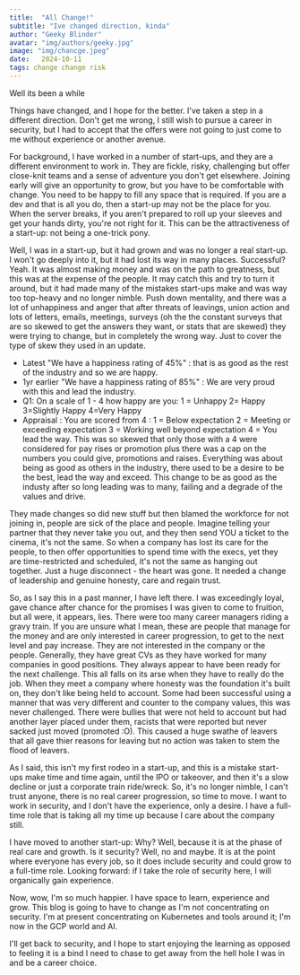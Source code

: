 ```yaml
---
title:  "All Change!"
subtitle: "Ive changed direction, kinda"
author: "Geeky Blinder"
avatar: "img/authors/geeky.jpg"
image: "img/chancge.jpeg"
date:   2024-10-11
tags: change change risk
---
```


Well its been a while

Things have changed, and I hope for the better. I've taken a step in a different direction. Don't get me wrong, I still wish to pursue a career in security, but I had to accept that the offers were not going to just come to me without experience or another avenue.

For background, I have worked in a number of start-ups, and they are a different environment to work in. They are fickle, risky, challenging but offer close-knit teams and a sense of adventure you don't get elsewhere.
Joining early will give an opportunity to grow, but you have to be comfortable with change. You need to be happy to fill any space that is required. If you are a dev and that is all you do, then a start-up may not be the place for you. When the server breaks, if you aren't prepared to roll up your sleeves and get your hands dirty, you're not right for it. This can be the attractiveness of a start-up: not being a one-trick pony.

Well, I was in a start-up, but it had grown and was no longer a real start-up. I won't go deeply into it, but it had lost its way in many places. Successful? Yeah. It was almost making money and was on the path to greatness, but this was at the expense of the people. It may catch this and try to turn it around, but it had made many of the mistakes start-ups make and was way too top-heavy and no longer nimble. Push down mentality, and there was a lot of unhappiness and anger that after threats of leavings, union action and lots of letters, emails, meetings, surveys (oh the the constant surveys that are so skewed to get the answers they want, or stats that are skewed) they were trying to change, but in completely the wrong way. Just to cover the type of skew they used in an update. 
  - Latest "We have a happiness rating of 45%" : that is as good as the rest of the industry and so we are happy.
  - 1yr earlier "We have a happiness rating of 85%" : We are very proud with this and lead the industry. 
  - Q1: On a scale of 1 - 4 how happy are you: 1 = Unhappy 2= Happy 3=Slightly Happy 4=Very Happy
  - Appraisal : You are scored from 4 : 1 = Below expectation 2 = Meeting or exceeding expectation 3 = Working well beyond expectation 4 = You lead the way. This was so skewed that only those with a 4 were considered for pay rises or promotion plus there was a cap on the numbers you could give, promotions and raises. 
    Everything was about being as good as others in the industry, there used to be a desire to be the best, lead the way and exceed. This change to be as good as the industy after so long leading was to many, failing and a degrade of the values and drive.

They made changes so did new stuff but then blamed the workforce for not joining in, people are sick of the place and people. Imagine telling your partner that they never take you out, and they then send YOU a ticket to the cinema, it's not the same. So when a company has lost its care for the people, to then offer opportunities to spend time with the execs, yet they are time-restricted and scheduled, it's not the same as hanging out together. Just a huge disconnect - the heart was gone. It needed a change of leadership and genuine honesty, care and regain trust.

So, as I say this in a past manner, I have left there. I was exceedingly loyal, gave chance after chance for the promises I was given to come to fruition, but all were, it appears, lies. There were too many career managers riding a gravy train. If you are unsure what I mean, these are people that manage for the money and are only interested in career progression, to get to the next level and pay increase. They are not interested in the company or the people. Generally, they have great CVs as they have worked for many companies in good positions. They always appear to have been ready for the next challenge. This all falls on its arse when they have to really do the job. When they meet a company where honesty was the foundation it's built on, they don't like being held to account. Some had been successful using a manner that was very different and counter to the company values, this was never challenged. There were bullies that were not held to account but had another layer placed under them, racists that were reported but never sacked just moved (promoted :O). This caused a huge swathe of leavers that all gave thier reasons for leaving but no action was taken to stem the flood of leavers. 

As I said, this isn't my first rodeo in a start-up, and this is a mistake start-ups make time and time again, until the IPO or takeover, and then it's a slow decline or just a corporate train ride/wreck.
So, it's no longer nimble, I can't trust anyone, there is no real career progression, so time to move. I want to work in security, and I don't have the experience, only a desire. I have a full-time role that is taking all my time up because I care about the company still. 

I have moved to another start-up: 
Why? Well, because it is at the phase of real care and growth. 
Is it security? Well, no and maybe. It is at the point where everyone has every job, so it does include security and could grow to a full-time role. 
Looking forward: if I take the role of security here, I will organically gain experience.

Now, wow, I'm so much happier. I have space to learn, experience and grow. 
This blog is going to have to change as I'm not concentrating on security. I'm at present concentrating on Kubernetes and tools around it; I'm now in the GCP world and AI.

I'll get back to security, and I hope to start enjoying the learning as opposed to feeling it is a bind I need to chase to get away from the hell hole I was in and be a career choice.